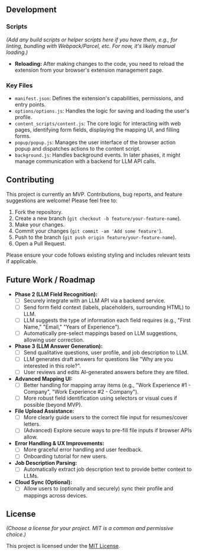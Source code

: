 
## Development

### Scripts

*(Add any build scripts or helper scripts here if you have them, e.g., for linting, bundling with Webpack/Parcel, etc. For now, it's likely manual loading.)*

*   **Reloading:** After making changes to the code, you need to reload the extension from your browser's extension management page.

### Key Files

*   `manifest.json`: Defines the extension's capabilities, permissions, and entry points.
*   `options/options.js`: Handles the logic for saving and loading the user's profile.
*   `content_scripts/content.js`: The core logic for interacting with web pages, identifying form fields, displaying the mapping UI, and filling forms.
*   `popup/popup.js`: Manages the user interface of the browser action popup and dispatches actions to the content script.
*   `background.js`: Handles background events. In later phases, it might manage communication with a backend for LLM API calls.

## Contributing

This project is currently an MVP. Contributions, bug reports, and feature suggestions are welcome! Please feel free to:

1.  Fork the repository.
2.  Create a new branch (`git checkout -b feature/your-feature-name`).
3.  Make your changes.
4.  Commit your changes (`git commit -am 'Add some feature'`).
5.  Push to the branch (`git push origin feature/your-feature-name`).
6.  Open a Pull Request.

Please ensure your code follows existing styling and includes relevant tests if applicable.

## Future Work / Roadmap

*   **Phase 2 (LLM Field Recognition):**
    *   [ ] Securely integrate with an LLM API via a backend service.
    *   [ ] Send form field context (labels, placeholders, surrounding HTML) to LLM.
    *   [ ] LLM suggests the type of information each field requires (e.g., "First Name," "Email," "Years of Experience").
    *   [ ] Automatically pre-select mappings based on LLM suggestions, allowing user correction.
*   **Phase 3 (LLM Answer Generation):**
    *   [ ] Send qualitative questions, user profile, and job description to LLM.
    *   [ ] LLM generates draft answers for questions like "Why are you interested in this role?".
    *   [ ] User reviews and edits AI-generated answers before they are filled.
*   **Advanced Mapping UI:**
    *   [ ] Better handling for mapping array items (e.g., "Work Experience #1 - Company", "Work Experience #2 - Company").
    *   [ ] More robust field identification using selectors or visual cues if possible (beyond MVP).
*   **File Upload Assistance:**
    *   [ ] More clearly guide users to the correct file input for resumes/cover letters.
    *   [ ] (Advanced) Explore secure ways to pre-fill file inputs if browser APIs allow.
*   **Error Handling & UX Improvements:**
    *   [ ] More graceful error handling and user feedback.
    *   [ ] Onboarding tutorial for new users.
*   **Job Description Parsing:**
    *   [ ] Automatically extract job description text to provide better context to LLMs.
*   **Cloud Sync (Optional):**
    *   [ ] Allow users to (optionally and securely) sync their profile and mappings across devices.

## License

*(Choose a license for your project. MIT is a common and permissive choice.)*

This project is licensed under the [MIT License](LICENSE.txt).

